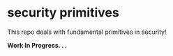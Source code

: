 # security primitives  
This repo deals with fundamental primitives in security!  

**Work In Progress. . .**  
  
  
